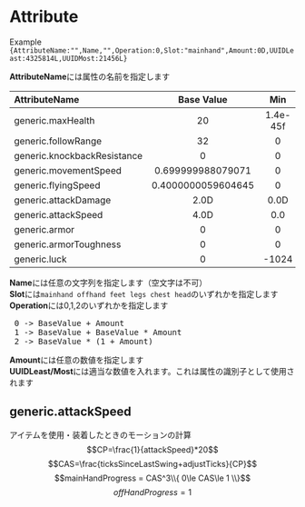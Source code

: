 # Attribute
Example
 `{AttributeName:"",Name,"",Operation:0,Slot:"mainhand",Amount:0D,UUIDLeast:4325814L,UUIDMost:21456L}`

**AttributeName**には属性の名前を指定します  

|AttributeName|Base Value|Min|Max|
|:-|:-:|:-:|:-:|
|generic.maxHealth|20|1.4e-45f|1024|
|generic.followRange|32|0|2048|
|generic.knockbackResistance|0|0|1|
|generic.movementSpeed|0.699999988079071|0|1024|
|generic.flyingSpeed|0.4000000059604645|0|1024|
|generic.attackDamage|2.0D|0.0D|2048|
|generic.attackSpeed|4.0D|0.0|1024|
|generic.armor|0|0|30|
|generic.armorToughness|0|0|20|
|generic.luck|0|-1024|1024|

**Name**には任意の文字列を指定します（空文字は不可）  
**Slot**には`mainhand offhand feet legs chest head`のいずれかを指定します  
**Operation**には0,1,2のいずれかを指定します  
<pre>
 0 -> BaseValue + Amount  
 1 -> BaseValue + BaseValue * Amount  
 2 -> BaseValue * (1 + Amount)
</pre>
**Amount**には任意の数値を指定します  
**UUIDLeast/Most**には適当な数値を入れます。これは属性の識別子として使用されます

## generic.attackSpeed

アイテムを使用・装着したときのモーションの計算
$$CP=\frac{1}{attackSpeed}*20$$
$$CAS=\frac{ticksSinceLastSwing+adjustTicks}{CP}$$
$$mainHandProgress = CAS^3\\{ 0\le CAS\le 1 \\}$$
$$offHandProgress = 1$$
